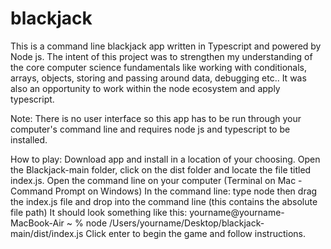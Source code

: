 # blackjack

This is a command line blackjack app written in Typescript and powered by Node js. The intent of this project was to strengthen my understanding of the core computer science fundamentals like working with conditionals, arrays, objects, storing and passing around data, debugging etc.. It was also an opportunity to work within the node ecosystem and apply typescript. 

Note:
There is no user interface so this app has to be run through your computer's command line and requires node js and typescript to be installed. 

How to play:
Download app and install in a location of your choosing.
Open the Blackjack-main folder, click on the dist folder and locate the file titled index.js. 
Open the command line on your computer (Terminal on Mac - Command Prompt on Windows)
In the command line: type node then drag the index.js file and drop into the command line (this contains the absolute file path)
It should look something like this: yourname@yourname-MacBook-Air ~ % node /Users/yourname/Desktop/blackjack-main/dist/index.js 
Click enter to begin the game and follow instructions.



